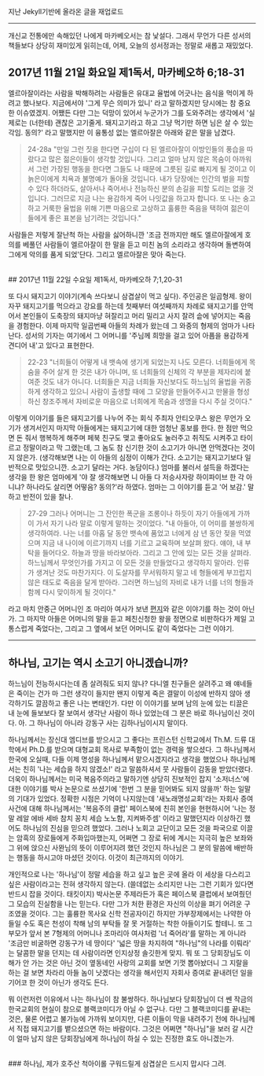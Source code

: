 <!--
.. title: 하나님, 진정한 효심이 있다면 삼겹살은 드시지 마시오.
.. slug: hyoja
.. date: 2017-11-22 08:00:00 UTC+09:00
.. tags: 하나님, 명성교회, 김하나, 김삼환, 삼겹살, 엘르아잘, 마카베오, 척아이롤, 
.. category: General
.. link: 
.. description: 
.. type: text
-->


지난 Jekyll기반에 올라온 글을 재업로드

---


개신교 전통에만 속해있던 나에게 마카베오서는 참 낯설다. 그래서 무언가 다른 성서의 책들보다 상당히 재미있게 읽히는데, 어제, 오늘의 성서정과는 정말로 새롭고 재밌었다.
<br/>

## 2017년 11월 21일 화요일 제1독서, 마카베오하 6;18-31 

엘르아잘이라는 사람을 박해하려는 사람들은 유대교 율법에 어긋나는 음식을 먹이게 하려고 했나보다. 지금에서야 '그게 무슨 의미가 있니' 라고 말하겠지만 당시에는 참 중요한 이슈였겠지. 어쨌든 다만 그는 덕망이 있어서 누군가가 그를 도와주려는 생각에서 '실제로는 (너한테) 괜찮은 고기줄게. 돼지고기라고 하고 그냥 먹기만 하면 님은 살 수 있는 각임. 동의?' 라고 말했지만 이 융통성 없는 엘르아잘은 아래와 같은 말을 남겼다.

> 24-28a "만일 그런 짓을 한다면 구십이 다 된 엘르아잘이 이방인들의 풍습을 따랐다고 많은 젊은이들이 생각할 것입니다. 그리고 얼마 남지 않은 목숨이 아까워서 그런 가장된 행동을 한다면 그들도 나 때문에 그릇된 길로 빠지게 될 것이고 이 늙은이에게 치욕과 불명예가 돌아올 것입니다. 내가 당장에는 인간의 벌을 피할 수 있다 하더라도, 살아서나 죽어서나 전능하신 분의 손길을 피할 도리는 없을 것입니다. 그러므로 지금 나는 용감하게 죽어 나잇값을 하고자 합니다. 또 나는 숭고하고 거룩한 율법을 위해 기쁜 마음으로 고상하고 훌륭한 죽음을 택하여 젊은이들에게 좋은 표본을 남기려는 것입니다." 

사람들은 저렇게 잘난척 하는 사람을 싫어하니깐 '조금 전까지만 해도 엘르아잘에게 호의를 베풀던 사람들이 엘르아잘이 한 말을 듣고 미친 놈의 소리라고 생각하며 돌변하여 그에게 악의를 품게 되었'단다. 그리고 엘르아잘은 맞아 죽는다.

<br/>
## 2017년 11월 22일 수요일 제1독서, 마카베오하 7;1,20-31 

또 다시 돼지고기 이야기(계속 쓰다보니 삼겹살이 먹고 싶다). 주인공은 일곱형제. 왕이 자꾸 돼지고기를 먹으라고 강요를 하는데 첫째부터 여섯째까지 차례로 돼지고기를 안먹어서 본인들이 도축장의 돼지마냥 혀잘리고 머리 밀리고 사지 잘려 솥에 넣어지는 죽음을 경험한다. 이제 마지막 일곱번째 아들의 차례가 왔는데 그 와중의 형제의 엄마가 나타난다. 성서의 기자는 여기에서 그 어머니를 '주님께 희망을 걸고 있어 아픔을 용감하게 견디어 내'고 있다고 표현한다. 

> 22-23 "너희들이 어떻게 내 뱃속에 생기게 되었는지 나도 모른다. 너희들에게 목숨을 주어 살게 한 것은 내가 아니며, 또 너희들의 신체의 각 부분을 제자리에 붙여준 것도 내가 아니다. 너희들은 지금 너희들 자신보다도 하느님의 율법을 귀중하게 생각하고 있으니 사람이 출생할 때에 그 모양을 만들어주시고 만물을 형성하신 창조주께서 자비로운 마음으로 너희에게 목숨과 생명을 다시 주실 것이다."

이렇게 이야기를 들은 돼지고기를 나누어 주는 회식 주최자 안티오쿠스 왕은 무언가 오기가 생겨서인지 마지막 아들에게는 돼지고기에 대한 엄청난 홍보를 한다. 한 점만 먹으면 돈 줘서 행복하게 해주며 페북 친구도 맺고 좋아요도 눌러주고 취직도 시켜주고 타이르고 정말이라고 막 그랬는데, 그 놈도 참 신기한 것이 소고기가 아니면 안먹겠다는 것이지 않은가. (생각해보면 나는 이 아들의 심정이 이해가 간다. 소고기는 돼지고기보다 일반적으로 맛있으니깐. 소고기 달라는 거다. 농담이다.) 엄마를 불러서 설득을 하겠다는 생각을 한 왕은 엄마에게 '야 잘 생각해보면 니 아들 다 저승사자랑 하이파이브 한 각 아니냐? 하나라도 살리면 어떻음? 동의?'라 하였다. 엄마는 그 이야기를 듣고 '어 보감.' 말하고 반전이 있을 찰나.

> 27-29 그러나 어머니는 그 잔인한 폭군을 조롱이나 하듯이 자기 아들에게 가까이 가서 자기 나라 말로 이렇게 말하는 것이었다. "내 아들아, 이 어미를 불쌍하게 생각하여라. 나는 너를 아홉 달 동안 뱃속에 품었고 너에게 삼 년 동안 젖을 먹였으며 지금 내 나이에 이르기까지 너를 기르고 교육하며 보살펴 왔다. 얘야, 내 부탁을 들어다오. 하늘과 땅을 바라보아라. 그리고 그 안에 있는 모든 것을 살펴라. 하느님께서 무엇인가를 가지고 이 모든 것을 만들었다고 생각하지 말아라. 인류가 생겨난 것도 마찬가지다. 이 도살자를 무서워하지 말고 네 형들에게 부끄럽지 않은 태도로 죽음을 달게 받아라. 그러면 하느님의 자비로 내가 너를 너의 형들과 함께 다시 맞이하게 될 것이다."

라고 마치 안중근 어머니인 조 마리아 여사가 보낸 [편지](http://www.wikitree.co.kr/main/news_view.php?id=159823)와 같은 이야기를 하는 것이 아닌가. 그 마지막 아들은 어머니의 말을 듣고 페친신청한 왕을 정면으로 비판하다가 제일 고통스럽게 죽었다는, 그리고 그 옆에서 보던 어머니도 같이 죽었다는 그런 이야기.

--- 

## 하나님, 고기는 역시 소고기 아니겠습니까?

하느님이 전능하시다는데 좀 살려줘도 되지 않나? 다니엘 친구들은 살려주고 왜 얘네들은 죽이는 건가 마 그런 생각이 들지만 왠지 이렇게 죽은 결말이 이성에 반하지 않아 생각하기도 깔끔하고 좋은 나는 변태인가. 다만 이 이야기를 보며 남의 눈에 있는 티끌은 내 눈에 들보보다 잘 보여서 생각난 사람이 하나 있었는데 그 분은 바로 하나님이신 것이다. 아. 그 하나님이 아니라 강동구 사는 김하나님이시지 말이다.

하나님께서는 장신대 엠디브를 받으시고 그 좋다는 프린스턴 신학교에서 Th.M. 드류 대학에서 Ph.D.를 받으며 대형교회 목사로 부족함이 없는 경력을 쌓으셨다. 그 하나님께서 한국에 오실때, 다들 이제 명성을 하나님께서 맡으시겠지라고 생각을 했었으나 하나님께서는 친히 '나는 세습을 하지 않겠소!' 라고 말씀하셔서 뭇 사람들이 감동을 받았더랬다. 더욱이 하나님께서는 미국 복음주의라고 말하기엔 상당히 진보적인 잡지 '소저너스'에 대한 이야기를 박사 논문으로 쓰셨기에 '한번 그 분을 믿어봐도 되지 않을까' 하는 일말의 기대가 있었다. 정확한 시점은 기억이 나지않는데 '새노래명성교회'라는 자회사 증여 사건에 대해 하나님께서는 '복음주의 클럽' 페이스북에 친히 본인을 현현하시어 '나는 정말 레알 에바 세바 참치 꽁치 세습 노노함, 지켜봐주셈' 이라고 말했던지라 이상하긴 했어도 하나님의 진심을 믿으려 했었다. 그러나 노회고 교단이고 모든 것을 파국으로 이끌는 암흑의 장로들에게 주화입마했는지, 어쩌면 그 장로 뒤에 계시는 지극히 높은 보좌와 그 위에 앉으신 사뫈님의 뜻이 이루어지려 했던 것인지 하나님은 그 분의 말씀에 배반하는 행동을 하시고야 마셨던 것이다. 이것이 최근까지의 이야기.

개인적으로 나는 '하나님'이 정말 세습을 하고 싶고 높은 곳에 올라 이 세상을 다스리고 싶은 사람이라고는 전혀 생각하지 않는다. (쓸데없는 소리지만 나는 그런 기회가 있다면 반드시 잡을 것이다. 태킷이지) 박사논문 주제라든가 혹은 페이스북 클럽에서 보여줬던 그 모습의 진실함을 나는 믿는다. 다만 그가 처한 환경은 자신의 이상을 펴기 어려운 구조였을 것이다. 그는 훌륭한 목사요 신학 전공자이긴 하지만 가부장제에서는 나약한 아들일 수도 혹은 천성이 착해 남의 부탁들 잘 못 거절하는 착한 아들이기도 할테니. 또 그 부모가 앞서 본 7형제의 어머니나 조마리아 여사처럼 '너 죽어라'를 말하는 게 아니라 '조금만 비굴하면 강동구가 네 땅이다' '넓은 땅을 차지하여 "하나님"의 나라를 이뤄라' 는 달콤한 말을 던지는 데 사람이라면 인지상정 솔깃한게 맞지. 뭐 또 그 당회장님도 이해가 안 가는 것은 아닌 것이 옆동네인 사랑의 교회를 보면 기껏 뽑아놨더니 그 지랄을 하는 걸 보면 차라리 아들 놈이 낫겠다는 생각을 해서인지 자회사 증여로 끝내려던 일을 기어코 한 것이 아닌가 생각도 든다. 

뭐 이런저런 이유에서 나는 하나님이 참 불쌍하다. 하나님보다 당회장님이 더 쎈 작금의 한국교회의 현실이 참으로 블랙코미디가 아닐 수 없구나. 다만 그 블랙코미디를 끝내는 것은, 물론 어렵고 불가능에 가까워 보이지만, 다른 이들이 막을 내려주기 전에 하나님께서 직접 돼지고기를 뱉으셨으면 하는 바람이다. 그것은 어쩌면 "하나님"을 보러 갈 시간이 얼마 남지 않은 당회장님에게 하나님이 하실 수 있는 진정한 효도 아니겠는가.

<br/>
### 하나님, 제가 호주산 척아이롤 구워드릴게 삼겹살은 드시지 맙시다 그려.
